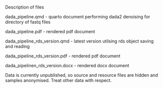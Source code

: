 Description of files

dada_pipeline.qmd - quarto document performing dada2 denoising for directory of fastq files

dada_pipeline.pdf - rendered pdf document

dada_pipeline_rds_version.qmd - latest version utilsing rds object saving and reading

dada_pipeline_rds_version.pdf - rendered pdf document

dada_pipelinen_rds_version.docx - rendered docx document

Data is currently unpublished, so source and resource files are hidden and samples anonymised. Treat other data with respect. 